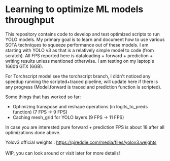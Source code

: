 # Learning to optimize ML models throughput
This repository contains code to develop and test optimized scripts to run YOLO models. My primary goal is to learn and document how to use various SOTA techniques to squeeze performance out of these models. I am starting with YOLO v3 as that is a relatively simple model to code (from scratch). 
All FPS reported here is dataloading + forward + prediction + writing results unless mentioned otherwise. I am testing on my laptop's 1660ti GTX (6GB).

For Torchscript model see the torchscript branch, I didn't noticed any speedup running the scripted+traced pipeline, will update here if there is any progress (Model.forward is traced and prediction function is scripted).

Some things that has worked so far:
- Optimizing transpose and reshape operations (in logits_to_preds function) (7 FPS -> 9 FPS)
- Caching mesh_grid for YOLO layers (9 FPS -> 11 FPS)

In case you are interested pure forward + prediction FPS is about 18 after all optimizations done above.

Yolov3 official weights : https://pjreddie.com/media/files/yolov3.weights
<br>
<br>
WIP, you can look around or visit later for more details!
